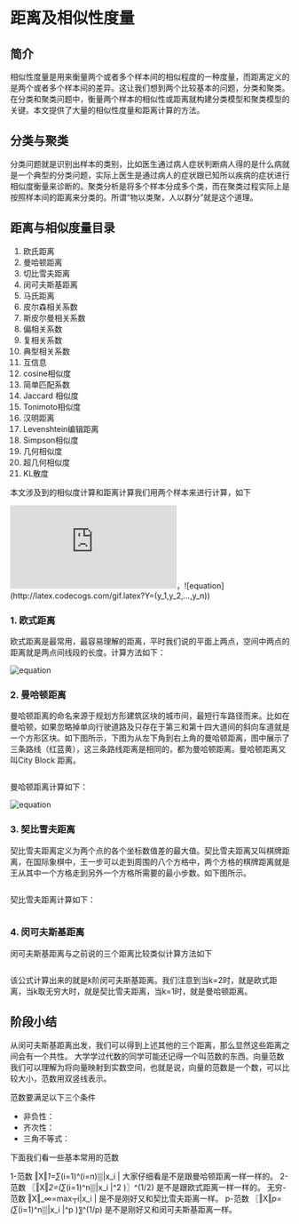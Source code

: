 # 距离及相似性度量

## 简介

相似性度量是用来衡量两个或者多个样本间的相似程度的一种度量，而距离定义的是两个或者多个样本间的差异。这让我们想到两个比较基本的问题，分类和聚类。在分类和聚类问题中，衡量两个样本的相似性或距离就构建分类模型和聚类模型的关键。本文提供了大量的相似性度量和距离计算的方法。

## 分类与聚类

分类问题就是识别出样本的类别，比如医生通过病人症状判断病人得的是什么病就是一个典型的分类问题，实际上医生是通过病人的症状跟已知所以疾病的症状进行相似度衡量来诊断的。聚类分析是将多个样本分成多个类，而在聚类过程实际上是按照样本间的距离来分类的。所谓“物以类聚，人以群分”就是这个道理。


## 距离与相似度量目录

1. 欧氏距离
2. 曼哈顿距离
3. 切比雪夫距离
4. 闵可夫斯基距离
5. 马氏距离
6. 皮尔森相关系数
7. 斯皮尔曼相关系数
8. 偏相关系数
9. 复相关系数
10. 典型相关系数
11. 互信息
12. cosine相似度
13. 简单匹配系数
14. Jaccard 相似度
15. Tonimoto相似度
16. 汉明距离
17. Levenshtein编辑距离
18. Simpson相似度
19. 几何相似度
20. 超几何相似度
21. KL散度

本文涉及到的相似度计算和距离计算我们用两个样本来进行计算，如下

![equation](http://latex.codecogs.com/gif.latex?X=(x_1,x_2,...,x_n))，![equation](http://latex.codecogs.com/gif.latex?Y=(y_1,y_2,...,y_n))


### 1. 欧式距离

欧式距离是最常用，最容易理解的距离，平时我们说的平面上两点，空间中两点的距离就是两点间线段的长度。计算方法如下：

![equation](http://latex.codecogs.com/gif.latex?d=(\sum_{i=1}^{n}{(x_i-y_i})^2)^\frac{1}{2})


### 2. 曼哈顿距离

曼哈顿距离的命名来源于规划方形建筑区块的城市间，最短行车路径而来。比如在曼哈顿，如果忽略掉单向行驶道路及只存在于第三和第十四大道间的斜向车道就是一个方形区块。如下图所示，下图为从左下角到右上角的曼哈顿距离，图中展示了三条路线（红蓝黄），这三条路线距离是相同的，都为曼哈顿距离。曼哈顿距离又叫City Block 距离。

![]()

曼哈顿距离计算如下：

![equation](http://latex.codecogs.com/gif.latex?d=\sum_{i=1}^{n}{\vert{x_i-y_i}\vert})


### 3. 契比雪夫距离

契比雪夫距离定义为两个点的各个坐标数值差的最大值。契比雪夫距离又叫棋牌距离，在国际象棋中，王一步可以走到周围的八个方格中，两个方格的棋牌距离就是王从其中一个方格走到另外一个方格所需要的最小步数。如下图所示。

![]()

契比雪夫距离计算如下：

![]()

### 4. 闵可夫斯基距离

闵可夫斯基距离与之前说的三个距离比较类似计算方法如下


![]()

该公式计算出来的就是k阶闵可夫斯基距离。我们注意到当k=2时，就是欧式距离，当k取无穷大时，就是契比雪夫距离，当k=1时，就是曼哈顿距离。

## 阶段小结

从闵可夫斯基距离出发，我们可以得到上述其他的三个距离，那么显然这些距离之间会有一个共性。
大学学过代数的同学可能还记得一个叫范数的东西。向量范数我们可以理解为将向量映射到实数空间，也就是说，向量的范数是一个数，可以比较大小，范数用双竖线表示。

范数要满足以下三个条件

* 非负性：![]()
* 齐次性：![]()
* 三角不等式：![]()

下面我们看一些基本常用的范数

1-范数
‖X‖_1=∑_(i=1)^(i=n)▒|x_i | 
大家仔细看是不是跟曼哈顿距离一样一样的。
2-范数
〖‖X‖_2=(∑_(i=1)^n▒|x_i |^2 )〗^(1/2)
是不是跟欧式距离一样一样的。
无穷-范数
‖X‖_∞=max┬i⁡|x_i |
是不是刚好又和契比雪夫距离一样。
p-范数
〖‖X‖_p=(∑_(i=1)^n▒|x_i |^p )〗^(1/p)
是不是刚好又和闵可夫斯基距离一样。


